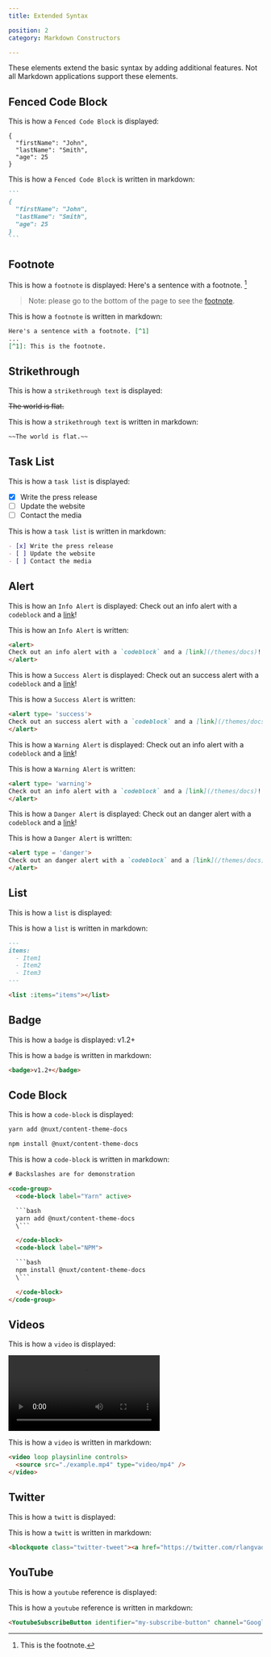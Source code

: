 ```yaml
---
title: Extended Syntax

position: 2
category: Markdown Constructors

---
```


These elements extend the basic syntax by adding additional features. Not all Markdown applications support these elements.


## Fenced Code Block
This is how a `Fenced Code Block` is displayed:

```
{
  "firstName": "John",
  "lastName": "Smith",
  "age": 25
}
```

This is how a `Fenced Code Block` is written in markdown:
~~~md
```
{
  "firstName": "John",
  "lastName": "Smith",
  "age": 25
}
```
~~~

## Footnote
This is how a `footnote` is displayed:
Here's a sentence with a footnote. [^1]

[^1]: This is the footnote.

> Note: please go to the bottom of the page to see the [footnote](/#twitter).

This is how a `footnote` is written in markdown:
```md
Here's a sentence with a footnote. [^1]
...
[^1]: This is the footnote.
```
## Strikethrough
This is how a `strikethrough text` is displayed:

~~The world is flat.~~

This is how a `strikethrough text` is written in markdown:

```md
~~The world is flat.~~
```


## Task List
This is how a `task list` is displayed:

- [x] Write the press release
- [ ] Update the website
- [ ] Contact the media

This is how a `task list` is written in markdown:

```md
- [x] Write the press release
- [ ] Update the website
- [ ] Contact the media
```

## Alert

This is how an `Info Alert` is displayed:
<alert>
Check out an info alert with a `codeblock` and a [link](/themes/docs)!
</alert>


This is how an `Info Alert` is written:
```md
<alert>
Check out an info alert with a `codeblock` and a [link](/themes/docs)!
</alert>

```

This is how a `Success Alert` is displayed:
<alert type= 'success'>
Check out an success alert with a `codeblock` and a [link](/themes/docs)!
</alert>


This is how a `Success Alert` is written:
```md
<alert type= 'success'>
Check out an success alert with a `codeblock` and a [link](/themes/docs)!
</alert>
```


This is how a `Warning Alert` is displayed:
<alert type= 'warning'>
Check out an info alert with a `codeblock` and a [link](/themes/docs)!
</alert>


This is how a `Warning Alert` is written:
```md
<alert type= 'warning'>
Check out an info alert with a `codeblock` and a [link](/themes/docs)!
</alert>
```

This is how a `Danger Alert` is displayed:
<alert type = 'danger'>
Check out an danger alert with a `codeblock` and a [link](/themes/docs)!
</alert>


This is how a `Danger Alert` is written:
```md
<alert type = 'danger'>
Check out an danger alert with a `codeblock` and a [link](/themes/docs)!
</alert>
```

## List

This is how a `list` is displayed:

<list :items="['Item1', 'Item2', 'Item3']"></list>


This is how a `list` is written in markdown:

```md
---
items:
  - Item1
  - Item2
  - Item3
---

<list :items="items"></list>
```

## Badge

This is how a `badge` is displayed:
<badge>v1.2+</badge>

This is how a `badge` is written in markdown:
```md
<badge>v1.2+</badge>
```

## Code Block

This is how a `code-block` is displayed:

<code-group>
  <code-block label="Yarn" active>

  ```bash
  yarn add @nuxt/content-theme-docs
  ```

  </code-block>
  <code-block label="NPM">

  ```bash
  npm install @nuxt/content-theme-docs
  ```

  </code-block>
</code-group>

This is how a `code-block` is written in markdown:

```html
# Backslashes are for demonstration

<code-group>
  <code-block label="Yarn" active>

  ```bash
  yarn add @nuxt/content-theme-docs
  \```

  </code-block>
  <code-block label="NPM">

  ```bash
  npm install @nuxt/content-theme-docs
  \```

  </code-block>
</code-group>
```

## Videos

This is how a `video` is displayed:

<video loop playsinline controls>
  <source src="./example.mp4" type="video/mp4" />
</video>

This is how a `video` is written in markdown:

```md
<video loop playsinline controls>
  <source src="./example.mp4" type="video/mp4" />
</video>
```

## Twitter

This is how a `twitt` is displayed:
<blockquote class="twitter-tweet"><a href="https://twitter.com/rlangvad/status/1352940444200669186?ref_src=twsrc%5Etfw"></a></blockquote>


This is how a `twitt` is written in markdown:

```html
<blockquote class="twitter-tweet"><a href="https://twitter.com/rlangvad/status/1352940444200669186?ref_src=twsrc%5Etfw"></a></blockquote>
```

<script async src="https://platform.twitter.com/widgets.js" charset="utf-8"></script>

## YouTube
This is how a `youtube` reference is displayed:
<YoutubeSubscribeButton identifier="my-subscribe-button" channel="GoogleDevelopers"></YoutubeSubscribeButton>

This is how a `youtube` reference is written in markdown:

```html
<YoutubeSubscribeButton identifier="my-subscribe-button" channel="GoogleDevelopers"></YoutubeSubscribeButton>
```
